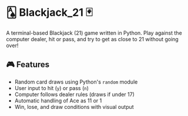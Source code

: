 # 🂡 Blackjack_21 🃏

A terminal-based Blackjack (21) game written in Python. Play against the computer dealer, hit or pass, and try to get as close to 21 without going over!

## 🎮 Features
- Random card draws using Python's `random` module
- User input to hit (`y`) or pass (`n`)
- Computer follows dealer rules (draws if under 17)
- Automatic handling of Ace as 11 or 1
- Win, lose, and draw conditions with visual output
